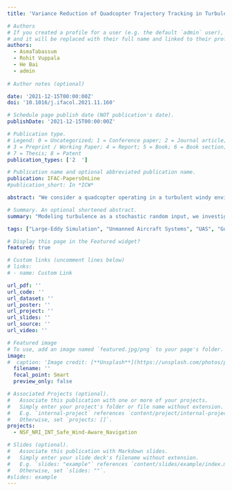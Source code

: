 ```yaml
---
title: 'Variance Reduction of Quadcopter Trajectory Tracking in Turbulent Wind'

# Authors
# If you created a profile for a user (e.g. the default `admin` user), write the username (folder name) here
# and it will be replaced with their full name and linked to their profile.
authors:
  - AsmaTabassum
  - Rohit Vuppala
  - He Bai
  - admin
  
# Author notes (optional)

date: '2021-12-15T00:00:00Z'
doi: '10.1016/j.ifacol.2021.11.160'

# Schedule page publish date (NOT publication's date).
publishDate: '2021-12-15T00:00:00Z'

# Publication type.
# Legend: 0 = Uncategorized; 1 = Conference paper; 2 = Journal article;
# 3 = Preprint / Working Paper; 4 = Report; 5 = Book; 6 = Book section;
# 7 = Thesis; 8 = Patent
publication_types: ['2	']

# Publication name and optional abbreviated publication name.
publication: IFAC-PapersOnLine 
#publication_short: In *ICW*

abstract: "We consider a quadcopter operating in a turbulent windy environment. The turbulent flow environment may be imposed on a quadcopter by structures, landscapes, terrains, and most importantly, by the unique physical phenomena in the lower atmosphere. Turbulence can negatively impact a quadcopter’s performance and operations. Modeling turbulence as a stochastic random input, we investigate control designs that can reduce the turbulence effects on the quadcopter’s motion. In particular, we design a minimum cost variance (MCV) controller aiming to minimize the cost in terms of its weighted sum of mean and variance. We linearize the quadcopter dynamics and examine the MCV controller derived from a set of coupled algebraic Riccati equations (CARE) with full-state feedback. Our preliminary simulation results show a reduction in variance and mean trajectory tracking error compared to a traditional linear quadratic regulator (LQR)."

# Summary. An optional shortened abstract.
summary: "Modeling turbulence as a stochastic random input, we investigate control designs that can reduce the turbulence effects on the quadcopter’s motion. Our preliminary simulation results show a reduction in variance and mean trajectory tracking error compared to a traditional linear quadratic regulator (LQR)."

tags: ["Large-Eddy Simulation", "Unmanned Aircraft Systems", "UAS", "Gust", "Turbulence", "Urban Environment", "Machine Learning", "ROM", "LSTM", "NSF", "Award Number 1925147"]

# Display this page in the Featured widget?
featured: true

# Custom links (uncomment lines below)
# links:
# - name: Custom Link

url_pdf: ''
url_code: ''
url_dataset: ''
url_poster: ''
url_project: ''
url_slides: ''
url_source: ''
url_video: ''

# Featured image
# To use, add an image named `featured.jpg/png` to your page's folder.
image:
#  caption: 'Image credit: [**Unsplash**](https://unsplash.com/photos/pLCdAaMFLTE)'
  filename: ''
  focal_point: Smart
  preview_only: false

# Associated Projects (optional).
#   Associate this publication with one or more of your projects.
#   Simply enter your project's folder or file name without extension.
#   E.g. `internal-project` references `content/project/internal-project/index.md`.
#   Otherwise, set `projects: []`.
projects:
  - NSF_NRI_INT_Safe_Wind-Aware_Navigation

# Slides (optional).
#   Associate this publication with Markdown slides.
#   Simply enter your slide deck's filename without extension.
#   E.g. `slides: "example"` references `content/slides/example/index.md`.
#   Otherwise, set `slides: ""`.
#slides: example
---
```

